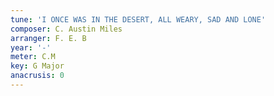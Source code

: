 ```yaml
---
tune: 'I ONCE WAS IN THE DESERT, ALL WEARY, SAD AND LONE'
composer: C. Austin Miles
arranger: F. E. B
year: '-'
meter: C.M
key: G Major
anacrusis: 0
---
```


